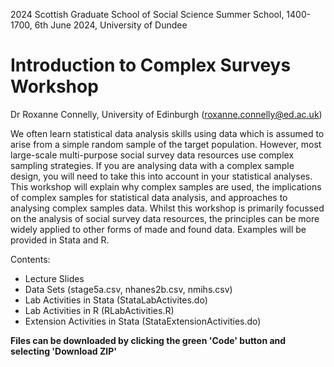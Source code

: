 2024 Scottish Graduate School of Social Science Summer School, 1400-1700, 6th June 2024, University of Dundee
# Introduction to Complex Surveys Workshop
Dr Roxanne Connelly, University of Edinburgh (roxanne.connelly@ed.ac.uk)


We often learn statistical data analysis skills using data which is assumed to arise from a simple random sample of the target population. However, most large-scale multi-purpose social survey data resources use complex sampling strategies. If you are analysing data with a complex sample design, you will need to take this into account in your statistical analyses. This workshop will explain why complex samples are used, the implications of complex samples for statistical data analysis, and approaches to analysing complex samples data. Whilst this workshop is primarily focussed on the analysis of social survey data resources, the principles can be more widely applied to other forms of made and found data. Examples will be provided in Stata and R.

Contents:
- Lecture Slides
- Data Sets (stage5a.csv, nhanes2b.csv, nmihs.csv) 
- Lab Activities in Stata (StataLabActivites.do)
- Lab Activities in R (RLabActivities.R)
- Extension Activities in Stata (StataExtensionActivities.do)

**Files can be downloaded by clicking the green 'Code' button and selecting 'Download ZIP'**
